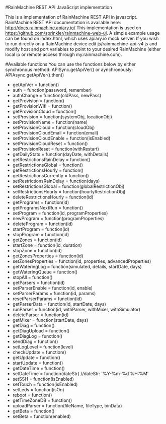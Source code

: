 #RainMachine REST API JavaScript implementation

This is a implementation of RainMachine REST API in javascript. RainMachine REST API documentation is available here: http://docs.rainmachine.apiary.io/
This implementation is used on https://github.com/sprinkler/rainmachine-web-ui.
A simple example usage can be found on index.html, which uses apiary.io mock server. If you wish to run directly on a RainMachine device edit js/rainmachine-api-v4.js
and modify host and port variables to point to your desired RainMachine (either local ip or remote access through my.rainmachine.com).

#Available functions
You can use the functions below by either synchronous method: APISync.getApiVer() or aynchronously: APIAsync.getApiVer().then()

- getApiVer = function()
- auth = function(password, remember)
- authChange = function(oldPass, newPass)
- getProvision = function()
- getProvisionWifi = function()
- getProvisionCloud = function()
- setProvision = function(systemObj, locationObj)
- setProvisionName = function(name)
- setProvisionCloud = function(cloudObj)
- setProvisionCloudEmail = function(email)
- setProvisionCloudEnable = function(isEnabled)
- setProvisionCloudReset = function()
- setProvisionReset = function(withRestart)
- getDailyStats = function(dayDate, withDetails)
- getRestrictionsRainDelay = function()
- getRestrictionsGlobal = function()
- getRestrictionsHourly = function()
- getRestrictionsCurrently = function()
- setRestrictionsRainDelay = function(days)
- setRestrictionsGlobal = function(globalRestrictionObj)
- setRestrictionsHourly = function(hourlyRestrictionObj)
- deleteRestrictionsHourly = function(id)
- getPrograms = function(id)
- getProgramsNextRun = function()
- setProgram = function(id, programProperties)
- newProgram = function(programProperties)
- deleteProgram = function(id)
- startProgram = function(id)
- stopProgram = function(id)
- getZones = function(id)
- startZone = function(id, duration)
- stopZone = function(id)
- getZonesProperties = function(id)
- setZonesProperties = function(id, properties, advancedProperties)
- getWateringLog = function(simulated, details, startDate, days)
- getWateringQueue = function()
- stopAll = function()
- getParsers = function(id)
- setParserEnable = function(id, enable)
- setParserParams = function(id, params)
- resetParserParams = function(id)
- getParserData = function(id, startDate, days)
- runParser = function(id, withParser, withMixer, withSimulator)
- deleteParser = function(id)
- getMixer = function(startDate, days)
- getDiag = function()
- getDiagUpload = function()
- getDiagLog = function()
- sendDiag = function()
- setLogLevel = function(level)
- checkUpdate = function()
- getUpdate = function()
- startUpdate = function()
- getDateTime = function()
- setDateTime = function(dateStr) //dateStr: '%Y-%m-%d %H:%M'
- setSSH = function(isEnabled)
- setTouch = function(isEnabled)
- setLeds = function(isOn)
- reboot = function()
- getTimeZoneDB = function()
- uploadParser = function(fileName, fileType, binData)
- getBeta = function()
- setBeta = function(enabled)
